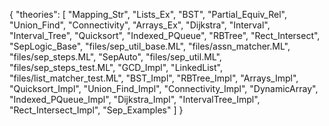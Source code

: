{
    "theories": [
        "Mapping_Str",
        "Lists_Ex",
        "BST",
        "Partial_Equiv_Rel",
        "Union_Find",
        "Connectivity",
        "Arrays_Ex",
        "Dijkstra",
        "Interval",
        "Interval_Tree",
        "Quicksort",
        "Indexed_PQueue",
        "RBTree",
        "Rect_Intersect",
        "SepLogic_Base",
        "files/sep_util_base.ML",
        "files/assn_matcher.ML",
        "files/sep_steps.ML",
        "SepAuto",
        "files/sep_util.ML",
        "files/sep_steps_test.ML",
        "GCD_Impl",
        "LinkedList",
        "files/list_matcher_test.ML",
        "BST_Impl",
        "RBTree_Impl",
        "Arrays_Impl",
        "Quicksort_Impl",
        "Union_Find_Impl",
        "Connectivity_Impl",
        "DynamicArray",
        "Indexed_PQueue_Impl",
        "Dijkstra_Impl",
        "IntervalTree_Impl",
        "Rect_Intersect_Impl",
        "Sep_Examples"
    ]
}